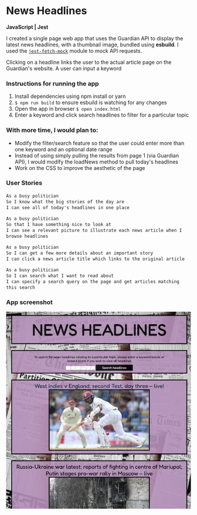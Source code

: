 # News Headlines

**JavaScript | Jest**

I created a single page web app that uses the Guardian API to display the latest news headlines, with a thumbnail image, bundled using **esbuild**. I used the [`jest-fetch-mock`](https://www.npmjs.com/package/jest-fetch-mock) module to mock API requests.

Clicking on a headline links the user to the actual article page on the Guardian's website. A user can input a keyword

### Instructions for running the app

1. Install dependencies using npm install or yarn
2. `$ npm run build` to ensure esbuild is watching for any changes
3. Open the app in browser
   `$ open index.html`
4. Enter a keyword and click search headlines to filter for a particular topic

### With more time, I would plan to:

- Modify the filter/search feature so that the user could enter more than one keyword and an optional date range
- Instead of using simply pulling the results from page 1 (via Guardian API), I would modify the loadNews method to pull today's headlines
- Work on the CSS to improve the aesthetic of the page

### User Stories

```
As a busy politician
So I know what the big stories of the day are
I can see all of today's headlines in one place
```

```
As a busy politician
So that I have something nice to look at
I can see a relevant picture to illustrate each news article when I browse headlines
```

```
As a busy politician
So I can get a few more details about an important story
I can click a news article title which links to the original article
```

```
As a busy politician
So I can search what I want to read about
I can specify a search query on the page and get articles matching this search
```

### App screenshot

![Screenshot](./images/screenshot.png)

